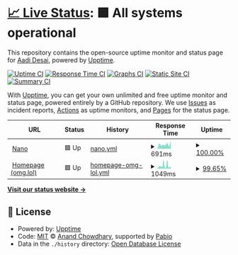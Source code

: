 # [📈 Live Status](https://status.8bit.lol): <!--live status--> **🟩 All systems operational**

This repository contains the open-source uptime monitor and status page for [Aadi Desai](https://8bit.lol), powered by [Upptime](https://github.com/upptime/upptime).

[![Uptime CI](https://github.com/supleed2/status.8bit.lol/workflows/Uptime%20CI/badge.svg)](https://github.com/supleed2/status.8bit.lol/actions?query=workflow%3A%22Uptime+CI%22)
[![Response Time CI](https://github.com/supleed2/status.8bit.lol/workflows/Response%20Time%20CI/badge.svg)](https://github.com/supleed2/status.8bit.lol/actions?query=workflow%3A%22Response+Time+CI%22)
[![Graphs CI](https://github.com/supleed2/status.8bit.lol/workflows/Graphs%20CI/badge.svg)](https://github.com/supleed2/status.8bit.lol/actions?query=workflow%3A%22Graphs+CI%22)
[![Static Site CI](https://github.com/supleed2/status.8bit.lol/workflows/Static%20Site%20CI/badge.svg)](https://github.com/supleed2/status.8bit.lol/actions?query=workflow%3A%22Static+Site+CI%22)
[![Summary CI](https://github.com/supleed2/status.8bit.lol/workflows/Summary%20CI/badge.svg)](https://github.com/supleed2/status.8bit.lol/actions?query=workflow%3A%22Summary+CI%22)

With [Upptime](https://upptime.js.org), you can get your own unlimited and free uptime monitor and status page, powered entirely by a GitHub repository. We use [Issues](https://github.com/supleed2/status.8bit.lol/issues) as incident reports, [Actions](https://github.com/supleed2/status.8bit.lol/actions) as uptime monitors, and [Pages](https://status.8bit.lol) for the status page.

<!--start: status pages-->
<!-- This summary is generated by Upptime (https://github.com/upptime/upptime) -->
<!-- Do not edit this manually, your changes will be overwritten -->
<!-- prettier-ignore -->
| URL | Status | History | Response Time | Uptime |
| --- | ------ | ------- | ------------- | ------ |
| <img alt="" src="https://status.8bit.lol/nano.png" height="13"> [Nano](https://nano.shuttleapp.rs/up) | 🟩 Up | [nano.yml](https://github.com/supleed2/status.8bit.lol/commits/HEAD/history/nano.yml) | <details><summary><img alt="Response time graph" src="./graphs/nano/response-time-week.png" height="20"> 691ms</summary><br><a href="https://status.8bit.lol/history/nano"><img alt="Response time 661" src="https://img.shields.io/endpoint?url=https%3A%2F%2Fraw.githubusercontent.com%2Fsupleed2%2Fstatus.8bit.lol%2FHEAD%2Fapi%2Fnano%2Fresponse-time.json"></a><br><a href="https://status.8bit.lol/history/nano"><img alt="24-hour response time 1208" src="https://img.shields.io/endpoint?url=https%3A%2F%2Fraw.githubusercontent.com%2Fsupleed2%2Fstatus.8bit.lol%2FHEAD%2Fapi%2Fnano%2Fresponse-time-day.json"></a><br><a href="https://status.8bit.lol/history/nano"><img alt="7-day response time 691" src="https://img.shields.io/endpoint?url=https%3A%2F%2Fraw.githubusercontent.com%2Fsupleed2%2Fstatus.8bit.lol%2FHEAD%2Fapi%2Fnano%2Fresponse-time-week.json"></a><br><a href="https://status.8bit.lol/history/nano"><img alt="30-day response time 712" src="https://img.shields.io/endpoint?url=https%3A%2F%2Fraw.githubusercontent.com%2Fsupleed2%2Fstatus.8bit.lol%2FHEAD%2Fapi%2Fnano%2Fresponse-time-month.json"></a><br><a href="https://status.8bit.lol/history/nano"><img alt="1-year response time 661" src="https://img.shields.io/endpoint?url=https%3A%2F%2Fraw.githubusercontent.com%2Fsupleed2%2Fstatus.8bit.lol%2FHEAD%2Fapi%2Fnano%2Fresponse-time-year.json"></a></details> | <details><summary><a href="https://status.8bit.lol/history/nano">100.00%</a></summary><a href="https://status.8bit.lol/history/nano"><img alt="All-time uptime 99.89%" src="https://img.shields.io/endpoint?url=https%3A%2F%2Fraw.githubusercontent.com%2Fsupleed2%2Fstatus.8bit.lol%2FHEAD%2Fapi%2Fnano%2Fuptime.json"></a><br><a href="https://status.8bit.lol/history/nano"><img alt="24-hour uptime 100.00%" src="https://img.shields.io/endpoint?url=https%3A%2F%2Fraw.githubusercontent.com%2Fsupleed2%2Fstatus.8bit.lol%2FHEAD%2Fapi%2Fnano%2Fuptime-day.json"></a><br><a href="https://status.8bit.lol/history/nano"><img alt="7-day uptime 100.00%" src="https://img.shields.io/endpoint?url=https%3A%2F%2Fraw.githubusercontent.com%2Fsupleed2%2Fstatus.8bit.lol%2FHEAD%2Fapi%2Fnano%2Fuptime-week.json"></a><br><a href="https://status.8bit.lol/history/nano"><img alt="30-day uptime 99.61%" src="https://img.shields.io/endpoint?url=https%3A%2F%2Fraw.githubusercontent.com%2Fsupleed2%2Fstatus.8bit.lol%2FHEAD%2Fapi%2Fnano%2Fuptime-month.json"></a><br><a href="https://status.8bit.lol/history/nano"><img alt="1-year uptime 99.89%" src="https://img.shields.io/endpoint?url=https%3A%2F%2Fraw.githubusercontent.com%2Fsupleed2%2Fstatus.8bit.lol%2FHEAD%2Fapi%2Fnano%2Fuptime-year.json"></a></details>
| <img alt="" src="https://status.8bit.lol/prami.png" height="13"> [Homepage (omg.lol)](https://8bit.lol/) | 🟩 Up | [homepage-omg-lol.yml](https://github.com/supleed2/status.8bit.lol/commits/HEAD/history/homepage-omg-lol.yml) | <details><summary><img alt="Response time graph" src="./graphs/homepage-omg-lol/response-time-week.png" height="20"> 1049ms</summary><br><a href="https://status.8bit.lol/history/homepage-omg-lol"><img alt="Response time 834" src="https://img.shields.io/endpoint?url=https%3A%2F%2Fraw.githubusercontent.com%2Fsupleed2%2Fstatus.8bit.lol%2FHEAD%2Fapi%2Fhomepage-omg-lol%2Fresponse-time.json"></a><br><a href="https://status.8bit.lol/history/homepage-omg-lol"><img alt="24-hour response time 1274" src="https://img.shields.io/endpoint?url=https%3A%2F%2Fraw.githubusercontent.com%2Fsupleed2%2Fstatus.8bit.lol%2FHEAD%2Fapi%2Fhomepage-omg-lol%2Fresponse-time-day.json"></a><br><a href="https://status.8bit.lol/history/homepage-omg-lol"><img alt="7-day response time 1049" src="https://img.shields.io/endpoint?url=https%3A%2F%2Fraw.githubusercontent.com%2Fsupleed2%2Fstatus.8bit.lol%2FHEAD%2Fapi%2Fhomepage-omg-lol%2Fresponse-time-week.json"></a><br><a href="https://status.8bit.lol/history/homepage-omg-lol"><img alt="30-day response time 742" src="https://img.shields.io/endpoint?url=https%3A%2F%2Fraw.githubusercontent.com%2Fsupleed2%2Fstatus.8bit.lol%2FHEAD%2Fapi%2Fhomepage-omg-lol%2Fresponse-time-month.json"></a><br><a href="https://status.8bit.lol/history/homepage-omg-lol"><img alt="1-year response time 834" src="https://img.shields.io/endpoint?url=https%3A%2F%2Fraw.githubusercontent.com%2Fsupleed2%2Fstatus.8bit.lol%2FHEAD%2Fapi%2Fhomepage-omg-lol%2Fresponse-time-year.json"></a></details> | <details><summary><a href="https://status.8bit.lol/history/homepage-omg-lol">99.65%</a></summary><a href="https://status.8bit.lol/history/homepage-omg-lol"><img alt="All-time uptime 99.63%" src="https://img.shields.io/endpoint?url=https%3A%2F%2Fraw.githubusercontent.com%2Fsupleed2%2Fstatus.8bit.lol%2FHEAD%2Fapi%2Fhomepage-omg-lol%2Fuptime.json"></a><br><a href="https://status.8bit.lol/history/homepage-omg-lol"><img alt="24-hour uptime 99.13%" src="https://img.shields.io/endpoint?url=https%3A%2F%2Fraw.githubusercontent.com%2Fsupleed2%2Fstatus.8bit.lol%2FHEAD%2Fapi%2Fhomepage-omg-lol%2Fuptime-day.json"></a><br><a href="https://status.8bit.lol/history/homepage-omg-lol"><img alt="7-day uptime 99.65%" src="https://img.shields.io/endpoint?url=https%3A%2F%2Fraw.githubusercontent.com%2Fsupleed2%2Fstatus.8bit.lol%2FHEAD%2Fapi%2Fhomepage-omg-lol%2Fuptime-week.json"></a><br><a href="https://status.8bit.lol/history/homepage-omg-lol"><img alt="30-day uptime 99.92%" src="https://img.shields.io/endpoint?url=https%3A%2F%2Fraw.githubusercontent.com%2Fsupleed2%2Fstatus.8bit.lol%2FHEAD%2Fapi%2Fhomepage-omg-lol%2Fuptime-month.json"></a><br><a href="https://status.8bit.lol/history/homepage-omg-lol"><img alt="1-year uptime 99.63%" src="https://img.shields.io/endpoint?url=https%3A%2F%2Fraw.githubusercontent.com%2Fsupleed2%2Fstatus.8bit.lol%2FHEAD%2Fapi%2Fhomepage-omg-lol%2Fuptime-year.json"></a></details>

<!--end: status pages-->

[**Visit our status website →**](https://status.8bit.lol)

## 📄 License

- Powered by: [Upptime](https://github.com/upptime/upptime)
- Code: [MIT](./LICENSE) © [Anand Chowdhary](https://anandchowdhary.com), supported by [Pabio](https://pabio.com)
- Data in the `./history` directory: [Open Database License](https://opendatacommons.org/licenses/odbl/1-0/)
